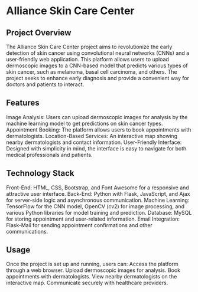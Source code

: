 # Alliance Skin Care Center

## Project Overview
The Alliance Skin Care Center project aims to revolutionize the early detection of skin cancer using convolutional neural networks (CNNs) and a user-friendly web application. This platform allows users to upload dermoscopic images to a CNN-based model that predicts various types of skin cancer, such as melanoma, basal cell carcinoma, and others. The project seeks to enhance early diagnosis and provide a convenient way for doctors and patients to interact.

## Features
Image Analysis: Users can upload dermoscopic images for analysis by the machine learning model to get predictions on skin cancer types.
Appointment Booking: The platform allows users to book appointments with dermatologists.
Location-Based Services: An interactive map showing nearby dermatologists and contact information.
User-Friendly Interface: Designed with simplicity in mind, the interface is easy to navigate for both medical professionals and patients.

## Technology Stack
Front-End: HTML, CSS, Bootstrap, and Font Awesome for a responsive and attractive user interface.
Back-End: Python with Flask, JavaScript, and Ajax for server-side logic and asynchronous communication.
Machine Learning: TensorFlow for the CNN model, OpenCV (cv2) for image processing, and various Python libraries for model training and prediction.
Database: MySQL for storing appointment and user-related information.
Email Integration: Flask-Mail for sending appointment confirmations and other communications.

## Usage
Once the project is set up and running, users can:
Access the platform through a web browser.
Upload dermoscopic images for analysis.
Book appointments with dermatologists.
View nearby dermatologists on the interactive map.
Communicate securely with healthcare providers.
